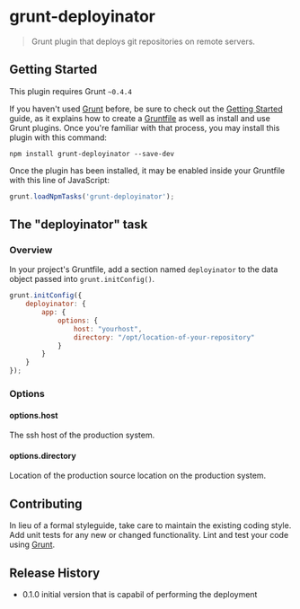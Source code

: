 # grunt-deployinator

> Grunt plugin that deploys git repositories on remote servers.

## Getting Started
This plugin requires Grunt `~0.4.4`

If you haven't used [Grunt](http://gruntjs.com/) before, be sure to check out the [Getting Started](http://gruntjs.com/getting-started) guide, as it explains how to create a [Gruntfile](http://gruntjs.com/sample-gruntfile) as well as install and use Grunt plugins. Once you're familiar with that process, you may install this plugin with this command:

```shell
npm install grunt-deployinator --save-dev
```

Once the plugin has been installed, it may be enabled inside your Gruntfile with this line of JavaScript:

```js
grunt.loadNpmTasks('grunt-deployinator');
```

## The "deployinator" task

### Overview
In your project's Gruntfile, add a section named `deployinator` to the data object passed into `grunt.initConfig()`.

```js
grunt.initConfig({
    deployinator: {
        app: {
            options: {
                host: "yourhost",
                directory: "/opt/location-of-your-repository"
            }
        }
    }
});
```

### Options

#### options.host

The ssh host of the production system.

#### options.directory

Location of the production source location on the production system.

## Contributing
In lieu of a formal styleguide, take care to maintain the existing coding style. Add unit tests for any new or changed functionality. Lint and test your code using [Grunt](http://gruntjs.com/).

## Release History

 * 0.1.0 initial version that is capabil of performing the deployment
